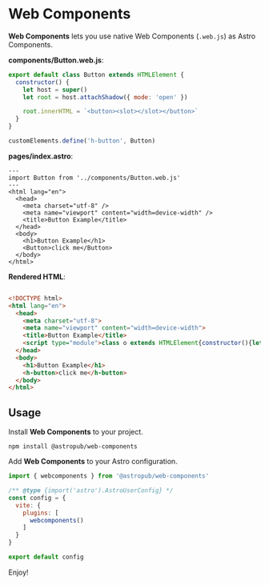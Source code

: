 # Web Components

**Web Components** lets you use native Web Components (`.web.js`) as Astro Components.

**components/Button.web.js**:
```js
export default class Button extends HTMLElement {
  constructor() {
    let host = super()
    let root = host.attachShadow({ mode: 'open' })

    root.innerHTML = `<button><slot></slot></button>`
  }
}

customElements.define('h-button', Button)
```

**pages/index.astro**:
```astro
---
import Button from '../components/Button.web.js'
---
<html lang="en">
  <head>
    <meta charset="utf-8" />
    <meta name="viewport" content="width=device-width" />
    <title>Button Example</title>
  </head>
  <body>
    <h1>Button Example</h1>
    <Button>click me</Button>
  </body>
</html>
```

**Rendered HTML**:
```html

<!DOCTYPE html>
<html lang="en">
  <head>
    <meta charset="utf-8">
    <meta name="viewport" content="width=device-width">
    <title>Button Example</title>
    <script type="module">class o extends HTMLElement{constructor(){let t=super().attachShadow({mode:"open"});t.innerHTML="<button><slot></slot></button>"}}customElements.define("h-button",o)</script>
  </head>
  <body>
    <h1>Button Example</h1>
    <h-button>click me</h-button>
  </body>
</html>
```



## Usage

Install **Web Components** to your project.

```shell
npm install @astropub/web-components
```

Add **Web Components** to your Astro configuration.

```js
import { webcomponents } from '@astropub/web-components'

/** @type {import('astro').AstroUserConfig} */
const config = {
  vite: {
    plugins: [
      webcomponents()
    ]
  }
}

export default config
```

Enjoy!
